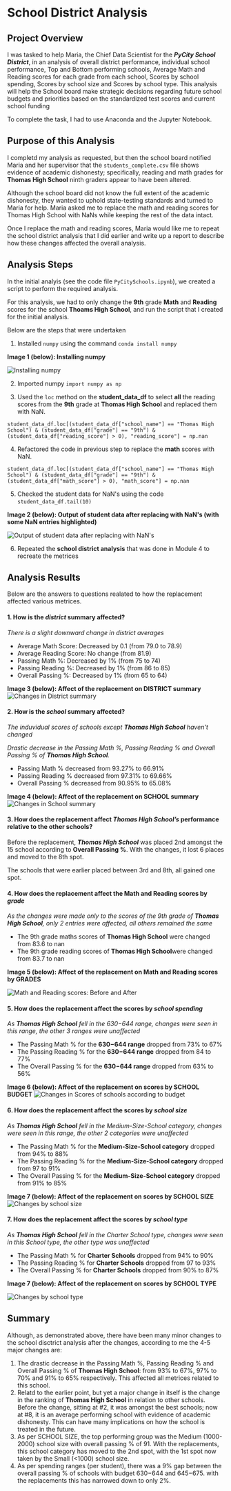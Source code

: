 # School District Analysis

## Project Overview

I was tasked to help Maria, the Chief Data Scientist for the ***PyCity School District***, in an analysis of overall district performance, individual school performance, Top and Bottom performing schools, Average Math and Reading scores for each grade from each school, Scores by school spending, Scores by school size and Scores by school type. This analysis will help the School board make strategic decisions regarding future school budgets and priorities based on the standardized test scores and current school funding

To complete the task, I had to use Anaconda and the Jupyter Notebook.

## Purpose of this Analysis

I completd my analysis as requested, but then the school board notified Maria and her supervisor that the `students_complete.csv` file shows evidence of academic dishonesty; specifically, reading and math grades for **Thomas High School** ninth graders appear to have been altered. 

Although the school board did not know the full extent of the academic dishonesty, they wanted to uphold state-testing standards and turned to Maria for help. Maria asked me to replace the math and reading scores for Thomas High School with NaNs while keeping the rest of the data intact. 

Once I replace the math and reading scores, Maria would like me to repeat the school district analysis that I did earlier and write up a report to describe how these changes affected the overall analysis.

## Analysis Steps

In the initial analyis (see the code file `PyCitySchools.ipynb`), we created a script to perform the required analysis.

For this analysis, we had to only change the **9th** grade **Math** and **Reading** scores for the school **Thoams High School**, and run the script that I created for the initial analysis.

Below are the steps that were undertaken

1. Installed `numpy` using the command `conda install numpy`

**Image 1 (below): Installing numpy**

![Installing numpy](./Resources/Installing_numpy.png)

2. Imported numpy 
`import numpy as np`

3. Used the `loc` method on the **student_data_df** to select **all** the reading scores from the **9th** grade at **Thomas High School** and replaced them with NaN.
```
student_data_df.loc[(student_data_df["school_name"] == "Thomas High School") & (student_data_df["grade"] == "9th") & (student_data_df["reading_score"] > 0), "reading_score"] = np.nan
```
4. Refactored the code in previous step to replace the **math** scores with NaN.

```
student_data_df.loc[(student_data_df["school_name"] == "Thomas High School") & (student_data_df["grade"] == "9th") & (student_data_df["math_score"] > 0), "math_score"] = np.nan
```
5. Checked the student data for NaN's using the code `student_data_df.tail(10)`

**Image 2 (below): Output of student data after replacing with NaN's (with some NaN entries highlighted)**

![Output of student data after replacing with NaN's](./Resources/output_with_nans.png)

6. Repeated the **school district analysis** that was done in Module 4 to recreate the metrices

## Analysis Results

Below are the answers to questions realated to how the replacement affected various metrices.

#### 1. How is the ***district*** summary affected?

*There  is a slight downward change in district averages*
* Average Math Score:       Decreased by 0.1 (from 79.0 to 78.9)
* Average Reading Score:    No change (from 81.9)
* Passing Math %:           Decreased by 1% (from 75 to 74)
* Passing Reading %:        Decreased by 1% (from 86 to 85)
* Overall Passing %:        Decreased by 1% (from 65 to 64)

**Image 3 (below): Affect of the replacement on DISTRICT summary**
![Changes in District summary](./Resources/district_summary_before_and_after.png)


#### 2. How is the ***school*** summary affected?

*The induvidual scores of schools except ***Thomas High School*** haven't changed*

*Drastic decrease in the Passing Math %, Passing Reading % and Overall Passing % of ***Thomas High School***.*
* Passing Math % decreased from 93.27% to 66.91%
* Passing Reading % decreased from 97.31% to 69.66%
* Overall Passing % decreased from 90.95% to 65.08%

**Image 4 (below): Affect of the replacement on SCHOOL summary**
![Changes in School summary](./Resources/school_summary_before_and_after.png)


#### 3. How does the replacement affect ***Thomas High School’s*** performance relative to the other schools?
Before the replacement, ***Thomas High School*** was placed 2nd amongst the 15 school according to **Overall Passing %**. With the changes, it lost 6 places and moved to the 8th spot.

The schools that were earlier placed between 3rd and 8th, all gained one spot.

#### 4. How does the replacement affect the Math and Reading scores by ***grade***
*As the changes were made only to the scores of the 9th grade of **Thomas High School**, only 2 entries were affected, all others remained the same*
* The 9th grade maths scores of **Thomas High School** were changed from 83.6 to nan
* The 9th grade reading scores of **Thomas High School**were changed from 83.7 to nan 

**Image 5 (below): Affect of the replacement on Math and Reading scores by GRADES**

![Math and Reading scores: Before and After](./Resources/math_and_reading_scores_before_and_after.png)


#### 5. How does the replacement affect the scores by ***school spending***
*As **Thomas High School** fell in the $630-$644 range, changes were seen in this range, the other 3 ranges were unaffected*
* The  Passing Math % for the **$630-$644 range** dropped from 73% to 67%
* The Passing Reading % for the **$630-$644 range** dropped from 84 to 77%
* The Overall Passing % for the **$630-$644 range** dropped from 63% to 56%

**Image 6 (below): Affect of the replacement on scores by SCHOOL BUDGET**
![Changes in Scores of schools according to budget](./Resources/budget_summary_before_and_after.png)


#### 6.  How does the replacement affect the scores by ***school size***
*As **Thomas High School** fell in the Medium-Size-School category, changes were seen in this range, the other 2 categories were unaffected*
* The  Passing Math % for the **Medium-Size-School category** dropped from 94% to 88%
* The Passing Reading % for the **Medium-Size-School category** dropped from 97 to 91%
* The Overall Passing % for the **Medium-Size-School category** dropped from 91% to 85%

**Image 7 (below): Affect of the replacement on scores by SCHOOL SIZE**
![Changes by school size](./Resources/before_and_after_scores-by_school_size.png)


#### 7.  How does the replacement affect the scores by ***school type***
*As **Thomas High School** fell in the Charter School type, changes were seen in this School type, the other type was unaffected*
* The  Passing Math % for **Charter Schools** dropped from 94% to 90%
* The Passing Reading % for **Charter Schools** dropped from 97 to 93%
* The Overall Passing % for **Charter Schools** dropped from 90% to 87%

**Image 7 (below): Affect of the replacement on scores by SCHOOL TYPE**

![Changes by school type](./Resources/before_and_after_scores-by_school_type.png)

## Summary

Although, as demonstrated above, there have been many minor changes to the school disctrict analysis after the changes, according to me the 4-5 major changes are:
1. The drastic decrease in the Passing Math %, Passing Reading % and Overall Passing % of **Thomas High School**: from 93% to 67%, 97% to 70% and 91% to 65% respectively. This affected all metrices related to this school.
2. Relatd to the earlier point, but yet a major change in itself is the change in the ranking of **Thomas High School** in relation to other schools. Before the change, sitting at #2, it was amongst the best schools; now at #8, it is an average performing school with evidence of academic dishonesty. This can have many implications on how the school is treated in the future.
3. As per SCHOOL SIZE, the top performing group was the Medium (1000-2000) school size with  overall passing % of 91. With the replacements, this school category has moved to the 2nd spot, with the 1st spot now taken by the Small (<1000) school size.
4. As per spending ranges (per student), there was a 9% gap between the overall passing % of schools with budget $630-$644 and $645-$675. with the replacements this has narrowed down to only 2%.

